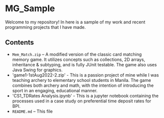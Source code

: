 # MG_Sample

Welcome to my repository! In here is a sample of my work and recent programming projects that I have made. 

## Contents

- `Mem_Match.zip` – A modified version of the classic card matching memory game. It utilizes concepts such as collections, 2D arrays, inheritance & subtyping, and is fully JUnit testable. The game also uses Java Swing for graphics.
- 'game1-1stAug2022-2.zip' - This is a passion project of mine while I was teaching archery to elementary school students in Manila. The game combines both archery and math, with the intention of introducing the sport in an engaging, educational manner.
- 'CS1_TDRates Analysis.ipynb' - This is a jupyter notebook containing the processes used in a case study on preferential time deposit rates for BPI. 
- `README.md` – This file
